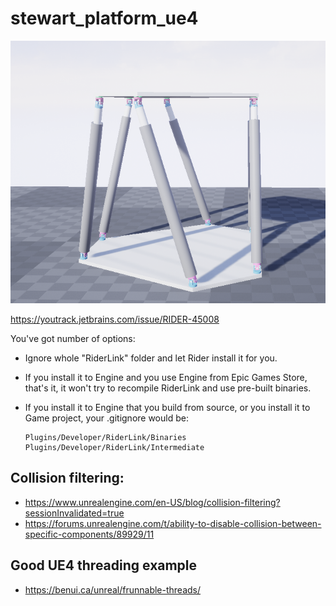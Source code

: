 # stewart_platform_ue4

<p align="center">
    <img src="misc/Images/UE4_Stewart_platform_thumbnail.PNG"/>
</p>

https://youtrack.jetbrains.com/issue/RIDER-45008

You've got number of options:

* Ignore whole "RiderLink" folder and let Rider install it for you.
* If you install it to Engine and you use Engine from Epic Games Store, that's it, it won't try to recompile RiderLink and use pre-built binaries.
* If you install it to Engine that you build from source, or you install it to Game project, your .gitignore would be:

      Plugins/Developer/RiderLink/Binaries
      Plugins/Developer/RiderLink/Intermediate

## Collision filtering: 
* https://www.unrealengine.com/en-US/blog/collision-filtering?sessionInvalidated=true
* https://forums.unrealengine.com/t/ability-to-disable-collision-between-specific-components/89929/11

## Good UE4 threading example
* https://benui.ca/unreal/frunnable-threads/
